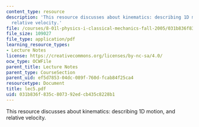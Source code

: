 ```yaml
---
content_type: resource
description: 'This resource discusses about kinematics: describing 1D motion, and
  relative velocity.'
file: /courses/8-01l-physics-i-classical-mechanics-fall-2005/031b836f835c807392edcb435c8228b1_lec5.pdf
file_size: 109027
file_type: application/pdf
learning_resource_types:
- Lecture Notes
license: https://creativecommons.org/licenses/by-nc-sa/4.0/
ocw_type: OCWFile
parent_title: Lecture Notes
parent_type: CourseSection
parent_uid: ef5d7853-04dc-089f-760d-fcab84f25ca4
resourcetype: Document
title: lec5.pdf
uid: 031b836f-835c-8073-92ed-cb435c8228b1
---
```

This resource discusses about kinematics: describing 1D motion, and relative velocity.